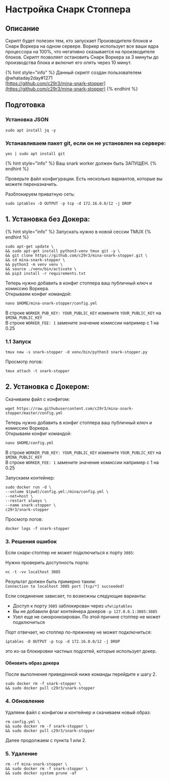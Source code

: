 # Настройка Снарк Стоппера

## Описание

Скрипт будет полезен тем, кто запускает Производителя блоков и Снарк Воркера на одном сервере. Воркер использует все ваши ядра процессора на 100%, что негативно сказывается на производителе блоков. Скрипт позволяет остановить Снарк Воркера за 3 минуты до производства блока и включит его опять через 10 минут.

{% hint style="info" %}
Данный скрипт создан пользователем @whataday2day\#1271  
[https://github.com/c29r3/mina-snark-stopper](https://github.com/c29r3/mina-snark-stopper)
{% endhint %}

## Подготовка

### Установка JSON

```text
sudo apt install jq -y
```

### Устанавливаем пакет git, если он не установлен на сервере:

```text
yes | sudo apt install git
```

{% hint style="info" %}
Ваш snark worker должен быть ЗАПУЩЕН.
{% endhint %}

Проверьте файл конфигурации. Есть несколько вариантов, которые вы можете переназначить.

Разблокируем приватную сеть:

```text
sudo iptables -D OUTPUT -p tcp -d 172.16.0.0/12 -j DROP
```

## 1. Установка без Докера:

{% hint style="info" %}
Запускать нужно в новой сессии TMUX
{% endhint %}

```text
sudo apt-get update \
&& sudo apt-get install python3-venv tmux git -y \
&& git clone https://github.com/c29r3/mina-snark-stopper.git \
&& cd mina-snark-stopper \
&& python3 -m venv venv \
&& source ./venv/bin/activate \
&& pip3 install -r requirements.txt
```

Теперь нужно добавить в конфиг стоппера ваш публичный ключ и комиссию Воркера.  
Открываем конфиг командой:

```text
nano $HOME/mina-snark-stopper/config.yml
```

В строке `WORKER_PUB_KEY: YOUR_PUBLIC_KEY` измените `YOUR_PUBLIC_KEY` на `$MINA_PUBLIC_KEY`  
В строке `WORKER_FEE: 1` замените значение комиссии например с 1 на 0.25

### 1.1 Запуск

```text
tmux new -s snark-stopper -d venv/bin/python3 snark-stopper.py
```

Просмотр логов:

```text
tmux attach -t snark-stopper
```

## 2. Установка с Докером:

Скачиваем файл с конфигом:

```text
wget https://raw.githubusercontent.com/c29r3/mina-snark-stopper/master/config.yml
```

Теперь нужно добавить в конфиг стоппера ваш публичный ключ и комиссию Воркера.  
Открываем конфиг командой:

```text
nano $HOME/config.yml
```

В строке `WORKER_PUB_KEY: YOUR_PUBLIC_KEY` измените `YOUR_PUBLIC_KEY` на `$MINA_PUBLIC_KEY`  
В строке `WORKER_FEE: 1` замените значение комиссии например с 1 на 0.25

Запускаем контейнер:

```text
sudo docker run -d \
--volume $(pwd)/config.yml:/mina/config.yml \
--net=host \
--restart always \
--name snark-stopper \
c29r3/snark-stopper
```

Просмотр логов:

```text
docker logs -f snark-stopper
```

### 3. Решения ошибок

Если снарк-стоппер не может подключиться к порту `3085`:

Нужно проверить доступность порта:

```text
nc -t -vv localhost 3085
```

Результат должен быть примерно таким:  
`Connection to localhost 3085 port [tcp/*] succeeded!`

Если соединение зависает, то возможны следующие варианты:

* Доступ к порту `3085` заблокирован через `ufw\iptables`
* Вы не добавили флаг контейнера докеров `-p 127.0.0.1:3085:3085`
* Узел еще не синхронизирован. По этой причине стоппер не может подключиться

Порт отвечает, но стоппер по-прежнему не может подключиться:

```text
iptables -D OUTPUT -p tcp -d 172.16.0.0/12 -j DROP
```

это из-за блокировки частных подсетей, которые использует докер.

#### Обновить образ докера

После выполнения приведенной ниже команды перейдите к шагу 2.

```text
sudo docker rm -f snark-stopper \
&& sudo docker pull c29r3/snark-stopper
```

### 4. Обновление

Удаляем файл с конфигом и контейнер и скачиваем новый образ:

```text
rm config.yml \
&& sudo docker rm -f snark-stopper \
&& sudo docker pull c29r3/snark-stopper
```

Далее продолжаем с пункта 1 или 2.

### 5. Удаление

```text
rm -rf mina-snark-stopper \
&& sudo docker rm -f snark-stopper \
&& sudo docker system prune -af
```

